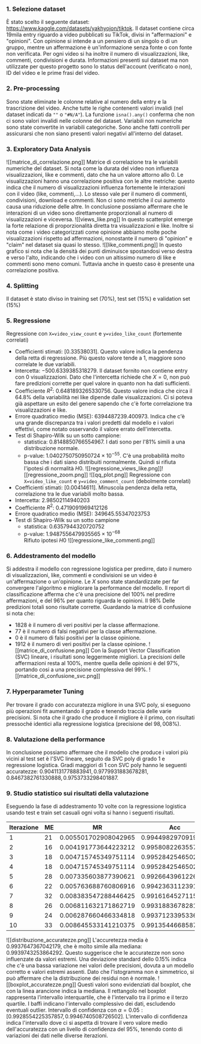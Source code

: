 ### 1. Selezione dataset
È stato scelto il seguente dataset: https://www.kaggle.com/datasets/yakhyojon/tiktok. Il dataset contiene circa 19mila entry riguardo a video pubblicati su TikTok, divisi in "affermazioni" e "opinioni". Con opinione si intende a un pensiero di un singolo o di un gruppo, mentre un affermazione è un'informazione senza fonte o con fonte non verificata. Per ogni video si ha inoltre il numero di visualizzazioni, like, commenti, condivisioni e durata. Informazioni presenti sul dataset ma non utilizzate per questo progetto sono lo status dell'account (verificato o non), ID del video e le prime frasi del video.
### 2. Pre-processing
Sono state eliminate le colonne relative al numero della entry e la trascrizione del video. Anche tutte le righe contenenti valori invalidi (nel dataset indicati da `""` o `"#N/A"`). La funzione `isna().any()` conferma che non ci sono valori invalidi nelle colonne del dataset.
Variabili non numeriche sono state convertite in variabili categoriche. Sono anche fatti controlli per assicurarsi che non siano presenti valori negativi all'interno del dataset.
### 3. Exploratory Data Analysis
![[matrice_di_correlazione.png]]
Matrice di correlazione tra le variabili numeriche del dataset.
Si nota come la durata del video non influenza visualizzazioni, like e commenti, dato che ha un valore attorno allo 0. Le visualizzazioni hanno una correlazione positiva con le altre metriche: questo indica che il numero di visualizzazioni influenza fortemente le interazioni con il video (like, commenti,...). Lo stesso vale per il numero di commenti, condivisioni, download e commenti.
Non ci sono metriche il cui aumento causa una riduzione delle altre.
In conclusione possiamo affermare che le interazioni di un video sono direttamente proporzionali al numero di visualizzazioni e viceversa.
![[views_like.png]]
In questo scatterplot emerge la forte relazione di proporzionalità diretta tra visualizzazioni e like. Inoltre si nota come i video categorizzati come opinione abbiamo molte poche visualizzazioni rispetto ad affermazioni, nonostante il numero di "opinion" e "claim" nel dataset sia quasi lo stesso.
![[like_commenti.png]]
In questo grafico si nota che la densità dei punti diminuisce spostandosi verso destra e verso l'alto, indicando che i video con un altissimo numero di like e commenti sono meno comuni. Tuttavia anche in questo caso è presente una correlazione positiva.
### 4. Splitting
Il dataset è stato diviso in training set (70%), test set (15%) e validation set (15%)
### 5. Regressione
Regressione con `X=video_view_count` e `y=video_like_count` (fortemente correlati)
- Coefficienti stimati: $[0.33538031]$. Questo valore indica la pendenza della retta di regressione. Più questo valore tende a 1, maggiore sono correlate le due variabili.
- Intercetta: $-500.6339385318279$. Il dataset fornito non contiene entry con 0 visualizzazioni. Dato che l'intercetta richiede che $X=0$, non può fare predizioni corrette per quel valore in quanto non ha dati sufficienti.
- Coefficiente $R^2$: $0.6481893265330756$. Questo valore indica che circa il $64.8\%$ della variabilità nei like dipende dalle visualizzazioni. Ci si poteva già aspettare un esito del genere sapendo che c'è forte correlazione tra visualizzazioni e like.
- Errore quadratico medio (MSE): $6394487239.400973$. Indica che c'è una grande discrepanza tra i valori predetti dal modello e i valori effettivi, come notato osservando il valore errato dell'intercetta.
- Test di Shapiro-Wilk su un sotto campione: 
	- statistica: $0.8148850766554967$. I dati sono per l'$81\%$ simili a una distribuzione normale.
	- p-value: $1.0402750750950724\times10^{-55}$. C'è una probabilità molto bassa che i dati siano distribuiti normalmente.
	Quindi si rifiuta l'ipotesi di normalità $H0$.
![[regressione_views_like.png]]![[regressione_zoom.png]]
![[qq_plot.png]]
Regressione con `X=video_like_count` e `y=video_comment_count` (debolmente correlati)
- Coefficienti stimati: $[0.00414611]$. Minuscola pendenza della retta, correlazione tra le due variabili molto bassa. 
- Intercetta: $2.98502114940203$
- Coefficiente $R^2$: $0.4719091969412126$ 
- Errore quadratico medio (MSE): $349645.55347023753$  
- Test di Shapiro-Wilk su un sotto campione
	- statistica: $0.6357944320720752$
	- p-value: $1.9487556479935565\times10^{-68}$  
	Rifiuto ipotesi $H0$
![[regressione_like_commenti.png]]
### 6. Addestramento del modello
Si addestra il modello con regressione logistica per predirre, dato il numero di visualizzazioni, like, commenti e condivisioni se un video è un'affermazione o un'opinione. Le $X$ sono state standardizzate per far convergere l'algoritmo e migliorare la performance del modello.
Il report di classificazione afferma che c'è una precisione del $100\%$ nel predirre affermazioni, e del $96\%$ per quanto riguarda le opinioni. Il $98\%$ Delle predizioni totali sono risultate corrette.
Guardando la matrice di confusione si nota che:
- $1828$ è il numero di veri positivi per la classe affermazione.
- $77$ è il numero di falsi negativi per la classe affermazione.
- $0$ è il numero di falsi positivi per la classe opinione.
- $1912$ è il numero di veri positivi per la classe opinione.
![[matrice_di_confusione.png]]
Con la Support Vector Classification (SVC) lineare, i risultati sono leggermente migliori. La precisioni delle affermazioni resta al $100\%$, mentre quella delle opinioni è del $97\%$, portando cosi a una precisione complessiva del $99\%$.
![[matrice_di_confusione_svc.png]]
### 7. Hyperparameter Tuning
Per trovare il grado con accuratezza migliore in una SVC poly, si eseguono più operazioni fit aumentando il grado e tenendo traccia delle varie precisioni. Si nota che il grado che produce il migliore è il primo, con risultati pressoché identici alla regressione logistica (precisione del $98,008\%$).
### 8. Valutazione della performance
In conclusione possiamo affermare che il modello che produce i valori più vicini al test set è l'SVC lineare, seguito da SVC poly di grado 1 e regressione logistica. Gradi maggiori di 1 con SVC poly hanno le seguenti accuratezze: $0.9041131778883941, 0.9779931883678281, 0.8467382761330888, 0.9753733298401887$.
### 9. Studio statistico sui risultati della valutazione
Eseguendo la fase di addestramento 10 volte con la regressione logistica usando test e train set casuali ogni volta si hanno i seguenti risultati.

| Iterazione | ME  | MR                   | Acc                |
| ---------- | --- | -------------------- | ------------------ |
| 1          | 21  | 0.005501702908042965 | 0.994498297091957  |
| 2          | 16  | 0.004191773644223212 | 0.9958082263557768 |
| 3          | 18  | 0.004715745349751114 | 0.9952842546502488 |
| 4          | 18  | 0.004715745349751114 | 0.9952842546502488 |
| 5          | 28  | 0.007335603877390621 | 0.9926643961226094 |
| 6          | 22  | 0.005763688760806916 | 0.9942363112391931 |
| 7          | 32  | 0.008383547288446425 | 0.9916164527115536 |
| 8          | 26  | 0.006811632171862719 | 0.9931883678281372 |
| 9          | 24  | 0.006287660466334818 | 0.9937123395336652 |
| 10         | 33  | 0.008645533141210375 | 0.9913544668587896 |
![[distribuzione_accuratezze.png]]
L'accuretezza media è $0.9937647367042179$, che è molto simile alla mediana: $0.9939743253864292$. Questo suggerisce che le accuratezze non sono influenzate da valori estremi. Una deviazione standard dello $0.15\%$ indica che c'è una bassa variazione nei valori delle precisioni, dovuta a un modello corretto e valori estremi assenti. Dato che l'istogramma non è simmetrico, si può affermare che la distribuzione dei residui non è normale.
![[boxplot_accuratezze.png]]
Questi valori sono evidenziati dal boxplot, che con la linea arancione indica la mediana. Il rettangolo nel boxplot rappresenta l’intervallo interquartile, che è l'intervallo tra il primo e il terzo quartile. I baffi indicano l'intervallo complessivo dei dati, escludendo eventuali outlier. 
Intervallo di confidenza con $\alpha = 0.05: [0.9928554225357857, 0.9946740508726502]$.
L'intervallo di confidenza indica l'intervallo dove ci si aspetta di trovare il vero valore medio dell'accuratezza con un livello di confidenza del $95\%$, tenendo conto di variazioni dei dati nelle diverse iterazioni.